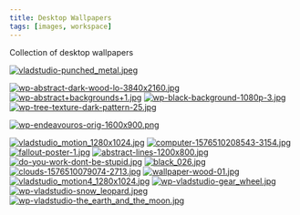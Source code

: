 ```yaml
---
title: Desktop Wallpapers
tags: [images, workspace]
---
```


Collection of desktop wallpapers
<!--more-->
[![vladstudio-punched_metal.jpeg](/files/images/wallpapers/desktop/wp-vladstudio-punched_metal.jpeg)](/files/images/wallpapers/desktop/wp-vladstudio-punched_metal.jpeg)

[![wp-abstract-dark-wood-lo-3840x2160.jpg](/files/images/wallpapers/desktop/wp-abstract-dark-wood-lo-3840x2160.jpg)](/files/images/wallpapers/desktop/wp-abstract-dark-wood-lo-3840x2160.jpg)
[![wp-abstract+backgrounds+1.jpg](/files/images/wallpapers/desktop/wp-abstract+backgrounds+1.jpg)](/files/images/wallpapers/desktop/wp-abstract+backgrounds+1.jpg)
[![wp-black-background-1080p-3.jpg](/files/images/wallpapers/desktop/wp-black-background-1080p-3.jpg)](/files/images/wallpapers/desktop/wp-black-background-1080p-3.jpg)
[![wp-tree-texture-dark-pattern-25.jpg](/files/images/wallpapers/desktop/wp-tree-texture-dark-pattern-25.jpg)](/files/images/wallpapers/desktop/wp-tree-texture-dark-pattern-25.jpg)

[![wp-endeavouros-orig-1600x900.png](/files/images/wallpapers/desktop/wp-endeavouros-orig-1600x900.png)](/files/images/wallpapers/desktop/wp-endeavouros-orig-1600x900.png)

[![vladstudio_motion_1280x1024.jpg](/files/images/wallpapers/desktop/wp-vladstudio_motion_1280x1024.jpg)](/files/images/wallpapers/desktop/wp-vladstudio_motion_1280x1024.jpg)
[![computer-1576510208543-3154.jpg](/files/images/wallpapers/desktop/wp-computer-locked-1576510208543-3154.jpg)](/files/images/wallpapers/desktop/wp-computer-locked-1576510208543-3154.jpg)
[![fallout-poster-1.jpg](/files/images/wallpapers/desktop/wp-fallout-poster-1.jpg)](/files/images/wallpapers/desktop/wp-fallout-poster-1.jpg)
[![abstract-lines-1200x800.jpg](/files/images/wallpapers/desktop/wp-abstract-lines-1200x800.jpg)](/files/images/wallpapers/desktop/wp-abstract-lines-1200x800.jpg)
[![do-you-work-dont-be-stupid.jpg](/files/images/wallpapers/desktop/wp-do-you-work-dont-be-stupid.jpg)](/files/images/wallpapers/desktop/wp-do-you-work-dont-be-stupid.jpg)
[![black_026.jpg](/files/images/wallpapers/desktop/wp-black_026.jpg)](/files/images/wallpapers/desktop/wp-black_026.jpg)
[![clouds-1576510079074-2713.jpg](/files/images/wallpapers/desktop/wp-clouds-1576510079074-2713.jpg)](/files/images/wallpapers/desktop/wp-clouds-1576510079074-2713.jpg)
[![wallpaper-wood-01.jpg](/files/images/wallpapers/desktop/wp-abstract-wood-01.jpg)](/files/images/wallpapers/desktop/wp-abstract-wood-01.jpg)
[![vladstudio_motion4_1280x1024.jpg](/files/images/wallpapers/desktop/wp-vladstudio_motion4_1280x1024.jpg)](/files/images/wallpapers/desktop/wp-vladstudio_motion4_1280x1024.jpg)
[![wp-vladstudio-gear_wheel.jpg](/files/images/wallpapers/desktop/wp-vladstudio-gear_wheel.jpg)](/files/images/wallpapers/desktop/wp-vladstudio-gear_wheel.jpg)
[![wp-vladstudio-snow_leopard.jpeg](/files/images/wallpapers/desktop/wp-vladstudio-snow_leopard.jpeg)](/files/images/wallpapers/desktop/wp-vladstudio-snow_leopard.jpeg)
[![wp-vladstudio-the_earth_and_the_moon.jpg](/files/images/wallpapers/desktop/wp-vladstudio-the_earth_and_the_moon.jpg)](/files/images/wallpapers/desktop/wp-vladstudio-the_earth_and_the_moon.jpg)
